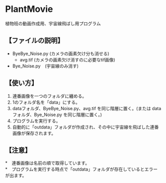 # PlantMovie
植物班の動画作成用、宇宙線飛ばし用プログラム

## 【ファイルの説明】
* ByeBye_Noise.py (カメラの画素欠け分も消せる)
  * avg.tif (カメラの画素欠け消すのに必要なtif画像)
* Bye_Noise.py　(宇宙線のみ消す)

## 【使い方】
1. 連番画像を一つのフォルダに纏める。
1. 1のフォルダ名を「data」にする。
1. dataフォルダ、ByeBye_Noise.py、avg.tif を同じ階層に置く。(または dataフォルダ、Bye_Noise.py を同じ階層に置く。)
1. プログラムを実行する。
1. 自動的に「outdata」フォルダが作成され、その中に宇宙線を飛ばした連番画像が保存されます。

## 【注意】
*　連番画像は名前の順で取得しています。  
*　プログラムを実行する時点で「outdata」フォルダが存在しているとエラーが出ます。
